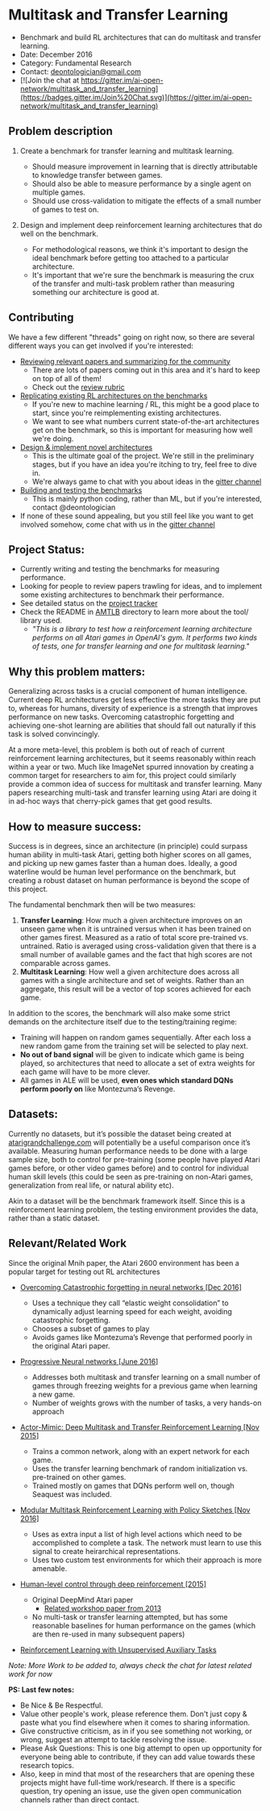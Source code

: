 # Multitask and Transfer Learning

* Benchmark and build RL architectures that can do multitask and transfer learning.
* Date: December 2016
* Category: Fundamental Research
* Contact: deontologician@gmail.com
* [![Join the chat at https://gitter.im/ai-open-network/multitask_and_transfer_learning](https://badges.gitter.im/Join%20Chat.svg)](https://gitter.im/ai-open-network/multitask_and_transfer_learning)

## Problem description

1. Create a benchmark for transfer learning and multitask learning.
    * Should measure improvement in learning that is directly attributable to knowledge transfer between games.
    * Should also be able to measure performance by a single agent on multiple games.
    * Should use cross-validation to mitigate the effects of a small number of games to test on.


2. Design and implement deep reinforcement learning architectures that do well on the benchmark.
   * For methodological reasons, we think it's important to design the ideal benchmark before getting too attached to a particular architecture.
   * It's important that we're sure the benchmark is measuring the crux of the transfer and multi-task problem rather than measuring something our architecture is good at.

## Contributing

We have a few different "threads" going on right now, so there are several different ways you can get involved if you're interested:
* [Reviewing relevant papers and summarizing for the community](https://github.com/AI-ON/Multitask-and-Transfer-Learning/projects/4)
  - There are lots of papers coming out in this area and it's hard to keep on top of all of them!
  - Check out the [review rubric](./paper-reviews.md)
* [Replicating existing RL architectures on the benchmarks](https://github.com/AI-ON/Multitask-and-Transfer-Learning/projects/3)
  - If you're new to machine learning / RL, this might be a good place to start, since you're reimplementing existing architectures.
  - We want to see what numbers current state-of-the-art architectures get on the benchmark, so this is important for measuring how well we're doing.
* [Design & implement novel architectures](https://github.com/AI-ON/Multitask-and-Transfer-Learning/projects/5)
  - This is the ultimate goal of the project. We're still in the preliminary stages, but if you have an idea you're itching to try, feel free to dive in.
  - We're always game to chat with you about ideas in the [gitter channel](https://gitter.im/ai-open-network/multitask_and_transfer_learning)
* [Building and testing the benchmarks](https://github.com/AI-ON/Multitask-and-Transfer-Learning/projects/1)
  - This is mainly python coding, rather than ML, but if you're interested, contact @deontologician
* If none of these sound appealing, but you still feel like you want to get involved somehow, come chat with us in the [gitter channel](https://gitter.im/ai-open-network/multitask_and_transfer_learning)


## Project Status:

* Currently writing and testing the benchmarks for measuring performance.
* Looking for people to review papers trawling for ideas, and to implement some existing architectures to benchmark their performance.
* See detailed status on the [project tracker](https://github.com/AI-ON/Multitask-and-Transfer-Learning/projects)
* Check the README in [AMTLB](./AMTLB) directory to learn more about the tool/ library used.
  - *"This is a library to test how a reinforcement learning architecture performs on all Atari games in OpenAI's gym. It performs two kinds of tests, one for transfer learning and one for multitask learning."*


## Why this problem matters:

Generalizing across tasks is a crucial component of human intelligence. Current deep RL architectures get less effective the more tasks they are put to, whereas for humans, diversity of experience is a strength that improves performance on new tasks. Overcoming catastrophic forgetting and achieving one-shot learning are abilities that should fall out naturally if this task is solved convincingly.

At a more meta-level, this problem is both out of reach of current reinforcement learning architectures, but it seems reasonably within reach within a year or two. Much like ImageNet spurred innovation by creating a common target for researchers to aim for, this project could similarly provide a common idea of success for multitask and transfer learning. Many papers researching multi-task and transfer learning using Atari are doing it in ad-hoc ways that cherry-pick games that get good results.

## How to measure success:


Success is in degrees, since an architecture (in principle) could surpass human
ability in multi-task Atari, getting both higher scores on all games, and
picking up new games faster than a human does. Ideally, a good waterline would
be human level performance on the benchmark, but creating a robust dataset on
human performance is beyond the scope of this project.

The fundamental benchmark then will be two measures:

1. **Transfer Learning**: How much a given architecture improves on an unseen
game when it is untrained versus when it has been trained on other games firest.
Measured as a ratio of total score pre-trained vs. untrained. Ratio is averaged using
cross-validation given that there is a small number of available games and the
fact that high scores are not comparable across games.
2. **Multitask Learning**: How well a given architecture does across all games
with a single architecture and set of weights. Rather than an aggregate, this
result will be a vector of top scores achieved for each game.

In addition to the scores, the benchmark will also make some strict demands on
the architecture itself due to the testing/training regime:

- Training will happen on random games sequentially. After each loss a new
  random game from the training set will be selected to play next.
- **No out of band signal** will be given to indicate which game is being played, so
  architectures that need to allocate a set of extra weights for each game will
  have to be more clever.
- All games in ALE will be used, **even ones which standard DQNs perform poorly on**
  like Montezuma’s Revenge.


## Datasets:


Currently no datasets, but it’s possible the dataset being created at
[atarigrandchallenge.com](http://atarigrandchallenge.com/) will potentially be a useful comparison once
it’s available. Measuring human performance needs to be done with a large sample
size, both to control for pre-training (some people have played Atari games
before, or other video games before) and to control for individual human skill
levels (this could be seen as pre-training on non-Atari games, generalization
from real life, or natural ability etc).

Akin to a dataset will be the benchmark framework itself. Since this is a
reinforcement learning problem, the testing environment provides the data,
rather than a static dataset.


## Relevant/Related Work

Since the original Mnih paper, the Atari 2600 environment has been a popular
target for testing out RL architectures

- [Overcoming Catastrophic forgetting in neural networks [Dec 2016]](https://arxiv.org/abs/1612.00796)
    - Uses a technique they call “elastic weight consolidation” to dynamically adjust learning speed for each weight, avoiding catastrophic forgetting.
    - Chooses a subset of games to play
    - Avoids games like Montezuma’s Revenge that performed poorly in the original Atari paper.

- [Progressive Neural networks [June 2016]](https://arxiv.org/abs/1606.04671v3)
    - Addresses both multitask and transfer learning on a small number of games through freezing weights for a previous game when learning a new game.
    - Number of weights grows with the number of tasks, a very hands-on approach

- [Actor-Mimic: Deep Multitask and Transfer Reinforcement Learning [Nov 2015]](https://arxiv.org/abs/1511.06342v4)
    - Trains a common network, along with an expert network for each game.
    - Uses the transfer learning benchmark of random initialization vs. pre-trained on other games.
    - Trained mostly on games that DQNs perform well on, though Seaquest was included.

- [Modular Multitask Reinforcement Learning with Policy Sketches [Nov 2016]](https://arxiv.org/abs/1611.01796v1)
    - Uses as extra input a list of high level actions which need to be accomplished to complete a task. The network must learn to use this signal to create heirarchical representations.
    - Uses two custom test environments for which their approach is more amenable.

- [Human-level control through deep reinforcement [2015]](http://www.nature.com/nature/journal/v518/n7540/full/nature14236.html)
    - Original DeepMind Atari paper
        - [Related workshop paper from 2013](https://arxiv.org/abs/1312.5602v1)
    - No multi-task or transfer learning attempted, but has some reasonable baselines for human performance on the games (which are then re-used in many subsequent papers)

- [Reinforcement Learning with Unsupervised Auxiliary Tasks](https://arxiv.org/abs/1611.05397v1)

*Note: More Work to be added to, always check the chat for latest related work for now*


**PS: Last few notes:**

* Be Nice & Be Respectful.
* Value other people's work, please reference them. Don't just copy & paste what you find elsewhere when it comes to sharing information.
* Give constructive criticism, as in if you see something not working, or wrong, suggest an attempt to tackle resolving the issue.
* Please Ask Questions: This is one big attempt to open up opportunity for everyone being able to contribute, if they can add value towards these research topics.
* Also, keep in mind that most of the researchers that are opening these projects might have full-time work/research. If there is a specific question, try opening an issue, use the given open communication channels rather than direct contact.
